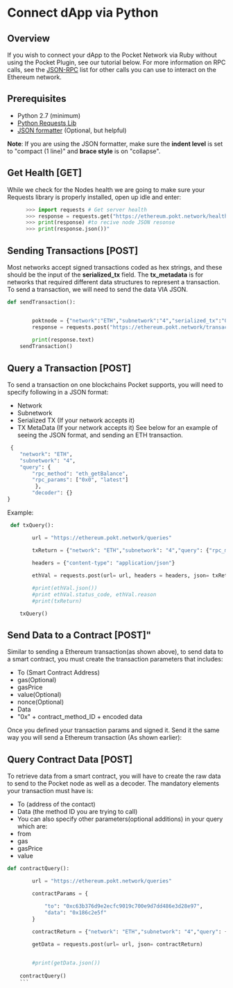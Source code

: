 #  Connect dApp via Python
## Overview
If you wish to connect your dApp to the Pocket Network via Ruby without using the Pocket Plugin, see our tutorial below. For more information on RPC calls, see the [JSON-RPC](https://github.com/ethereum/wiki/wiki/JSON-RPC) list for other calls you can use to interact on the Ethereum network.
## Prerequisites
*   Python 2.7 (minimum)
*   [Python Requests Lib](http://docs.python-requests.org/en/master/user/install/)
*   [JSON formatter](https://www.freeformatter.com/json-formatter.html) (Optional, but helpful)

**Note**: If you are using the JSON formatter, make sure the **indent level** is set to "compact (1 line)" and **brace style** is on "collapse".
## Get Health [GET]
While we check for the Nodes health we are going to make sure your Requests library is properly installed, open up idle and enter:
```python
      >>> import requests # Get server health
      >>> response = requests.get("https://ethereum.pokt.network/health") #to recieve response number
      >>> print(response) #to recive node JSON resonse
      >>> print(response.json())"
``` 
## Sending Transactions [POST]
Most networks accept signed transactions coded as hex strings, and these should be the input of the **serialized_tx** field. The **tx_metadata** is for networks that required different data structures to represent a transaction. To send a transaction, we will need to send the data VIA JSON.
```python
def sendTransaction():


        poktnode = {"network":"ETH","subnetwork":"4","serialized_tx":"0x0","tx_metadata":{}}
        response = requests.post("https://ethereum.pokt.network/transactions", data= poktnode)
        
        print(response.text)
    sendTransaction()
```
## Query a Transaction [POST]
To send a transaction on one blockchains Pocket supports, you will need to specify following in a JSON format:
*   Network 
*   Subnetwork 
*   Serialized TX (If your network accepts it)
*   TX MetaData (If your network accepts it)
See below for an example of seeing the JSON format, and sending an ETH transaction. 
```python
 {
    "network": "ETH",
    "subnetwork": "4",
    "query": {
        "rpc_method": "eth_getBalance",
        "rpc_params": ["0x0", "latest"]
         },
        "decoder": {}
}
```
Example:
```python
 def txQuery():

        url = "https://ethereum.pokt.network/queries"

        txReturn = {"network": "ETH","subnetwork": "4","query": {"rpc_method": "eth_getTransactionCount", "rpc_params":["0x0","latest"]},"decoder":{}}
        
        headers = {"content-type": "application/json"}

        ethVal = requests.post(url= url, headers = headers, json= txReturn)

        #print(ethVal.json())
        #print ethVal.status_code, ethVal.reason
        #print(txReturn)

    txQuery()
 ```
## Send Data to a Contract [POST]"
Similar to sending a Ethereum transaction(as shown above), to send data to a smart contract, you must create the transaction parameters that includes:
*   To (Smart Contract Address)
*   gas(Optional)
*   gasPrice
*   value(Optional)
*   nonce(Optional)
*   Data
   * "0x" + contract_method_ID + encoded data
   
Once you defined your transaction params and signed it. Send it the same way you will send a Ethereum transaction (As shown earlier):

## Query Contract Data [POST]
To retrieve data from a smart contract, you will have to create the raw data to send to the Pocket node as well as a decoder. The mandatory elements your transaction must have is:
*   To (address of the contact)
*   Data (the method ID you are trying to call)
*   You can also specify other parameters(optional additions) in your query which are:
*   from
*   gas
*   gasPrice
*   value

```python
def contractQuery():

        url = "https://ethereum.pokt.network/queries"

        contractParams = {

            "to": "0xc63b376d9e2ecfc9019c700e9d7dd486e3d28e97",
            "data": "0x186c2e5f"
        }

        contractReturn = {"network": "ETH","subnetwork": "4","query": {"rpc_method": "eth_call", "rpc_params":[contractParams,"latest"]},"decoder":{}}
        
        getData = requests.post(url= url, json= contractReturn)


        #print(getData.json())
        
    contractQuery()    
    ```
